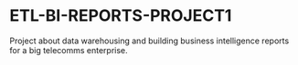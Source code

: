 # ETL-BI-REPORTS-PROJECT1
Project about data warehousing and building business intelligence reports for a big telecomms enterprise.
